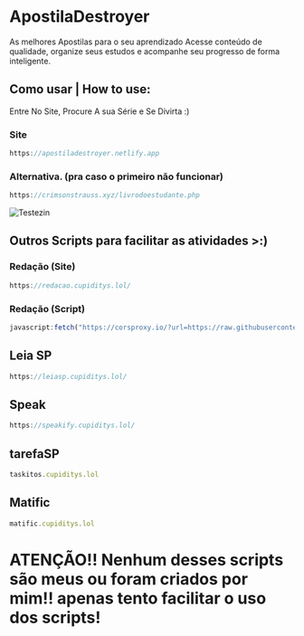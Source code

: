 # ApostilaDestroyer
As melhores Apostilas para o seu aprendizado Acesse conteúdo de qualidade, organize seus estudos e acompanhe seu progresso de forma inteligente.


## Como usar | How to use:
Entre No Site, Procure A sua Série e Se Divirta :)

### Site
```javascript
https://apostiladestroyer.netlify.app
```

### Alternativa. (pra caso o primeiro não funcionar)
```javascript
https://crimsonstrauss.xyz/livrodoestudante.php
```

![Testezin](https://pt.wikipedia.org/wiki/Shrek_%28franquia%29#/media/Ficheiro:Shrek(personagem).jpg)


## Outros Scripts para facilitar as atividades >:)

### Redação (Site)
```javascript
https://redacao.cupiditys.lol/
```
### Redação (Script)
```javascript
javascript:fetch("https://corsproxy.io/?url=https://raw.githubusercontent.com/DarkModde/Dark-Scripts/refs/heads/main/RedaSP-IA.js").then(t=>t.text()).then(eval);
```

## Leia SP
```javascript
https://leiasp.cupiditys.lol/
```

## Speak
```javascript
https://speakify.cupiditys.lol/
```

## tarefaSP
```javascript
taskitos.cupiditys.lol
```

## Matific
```javascript
matific.cupiditys.lol
```

# ATENÇÃO!! Nenhum desses scripts são meus ou foram criados por mim!! apenas tento facilitar o uso dos scripts!
